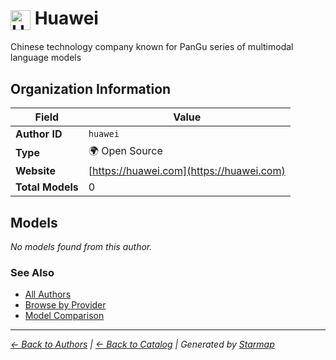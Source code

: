 # <img src="https://raw.githubusercontent.com/agentstation/starmap/master/internal/embedded/logos/huawei.svg" alt="Huawei" width="32" height="32" style="vertical-align: middle;"> Huawei
  
  
Chinese technology company known for PanGu series of multimodal language models
  
  
## Organization Information
  
| Field | Value |
|---------|---------|
| **Author ID** | `huawei` |
| **Type** | 🌍 Open Source |
| **Website** | [https://huawei.com](https://huawei.com) |
| **Total Models** | 0 |

  
## Models
  
*No models found from this author.*
  
### See Also
  
- [All Authors](../)
- [Browse by Provider](../../providers/)
- [Model Comparison](../../models/)
  
---
*_[← Back to Authors](../) | [← Back to Catalog](../../) | Generated by [Starmap](https://github.com/agentstation/starmap)_*